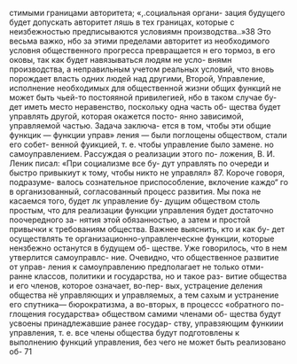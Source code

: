 стимыми границами авторитета; «,.социальная органи-
зация будущего будет допускать авторитет ляшь в тех
границах, которые с неизбежностью  предписываются
условиямн  производства..»38 Это весьма важко, нбо
за этими пределами авторитет из необходимого условня
общественного прогресса превращается н его тормоз, в
его оковы, так как будет навязываться людям не усло-
внямн производства, а неправильным учетом реальных
условий, что вновь порождает власть одних людей над
другими,
Второй, Управление, исполнение необходимых для
общественной жизни общих функций не может быть
чьей-то постояяной привилегией, нбо в таком случае бу-
дет иметь место неравенство, поскольку одна часть об-
щества будет управлять другой, которая окажется посто-
янно зависимой, управляемой частью. Задача заключа-
ется в том, чтобы эти общие функцик — функции управ»
ления — были поглощены обществом, стали его собет-
венной фуикцией, т. е. чтобы управление было замене.
но самоуправлением. Рассуждая о реализации этого по-
ложения, В. И. Леник писал: «При социализме все бу-
дут управлять по очереди и быстро привыкиут к тому,
чтобы никто не управлял» 87. Короче говоря, подразуме-
валось сознательное приспособление, вклочение каждо“
го в организованный, согласованный процесс развития.
Мы пока не касаемся того, будет лк управление бу-
дущим обществом столь простым, что для реализации
функции управления будет достаточно поочередного за-
нятия этой обязанностью, а затем и простой привычки к
требованиям общества. Важнее выяснить, кто и как бу-
дет осуществлять те организационно-управленческне
функции, которые нензбежно останутся в будущем об-
ществе.
Уже говорилось, что в нем утверлится самоуправлс-
ние. Очевидно, что общественное развитие от управ-
ления к самоуправлению предполагает не только отми-
ранне классов, политики и государства, но и такое раз-
витие общества и его членов, которое означает, во-пер-
вых, устрацение деления общества нё управляющих и
управляемых, а тем сахым и устранение его спутника—
бюрократизма, а во-вторых, в процессс «обратного по-
глощения государства» обществом самими членами об-
щества будут усвоены принадлежавшие ранее государ-
ству, управзяющим функиии управления, т. е. все члены
общества будут подготовлены к выполнению функций
управления, без чего не может быть реализовано об-
71
